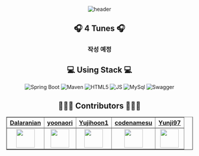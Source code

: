 <div align="center">

<link rel="stylesheet" href="https://maxcdn.bootstrapcdn.com/bootstrap/3.4.1/css/bootstrap.min.css">

![header](https://capsule-render.vercel.app/api?type=waving&color=random&height=150&section=header&text=4Tunes&fontSize=70)<br>
## 🎧 4 Tunes 🎧<br>
### 작성 예정
## 💻 Using Stack 💻<br>
![Spring Boot](https://img.shields.io/badge/SpringBoot-6DB33F.svg?&style=for-the-badge&logo=SpringBoot&logoColor=white)
![Maven](https://img.shields.io/badge/Maven-C71A36.svg?&style=for-the-badge&logo=Maven&logoColor=white)
![HTML5](https://img.shields.io/badge/HTML5-E34F26.svg?&style=for-the-badge&logo=HTML5&logoColor=white)
![JS](https://img.shields.io/badge/JS-F7DF1E.svg?&style=for-the-badge&logo=JS&logoColor=white)
![MySql](https://img.shields.io/badge/MySql-4479A1.svg?&style=for-the-badge&logo=MySql&logoColor=white)
![Swagger](https://img.shields.io/badge/Swagger-85EA2D.svg?&style=for-the-badge&logo=Swagger&logoColor=white) 
## 👨🏻‍💻 Contributors 👩🏻‍💻<br>
<table border="1" class="table">
    <thead>
    <tr>
        <th scope="col" style="text-align: center;"><a href="https://github.com/Dalaranian">Dalaranian</a></th>
        <th scope="col" style="text-align: center;"><a href="https://github.com/yoonaori">yoonaori</a></th>
        <th scope="col" style="text-align: center;"><a href="https://github.com/Yujihoon1">Yujihoon1</a></th>
        <th scope="col" style="text-align: center;"><a href="https://github.com/codenamesu">codenamesu</a></th>
        <th scope="col" style="text-align: center;"><a href="https://github.com/Yunji97">Yunji97</a></th>
    </tr>
    </thead>
    <tbody>
    <tr>
        <td style="text-align: center;"><img src="https://avatars.githubusercontent.com/u/78770745?v=4" width="50px" height="50px"></td>
        <td style="text-align: center;"><img src="https://avatars.githubusercontent.com/u/128116438?v=4" width="50px" height="50px"></td>
        <td style="text-align: center;"><img src="https://avatars.githubusercontent.com/u/101045008?v=4" width="50px" height="50px"></td>
        <td style="text-align: center;"><img src="https://avatars.githubusercontent.com/u/98799323?v=4" width="50px" height="50px"></td>
        <td style="text-align: center;"><img src="https://avatars.githubusercontent.com/u/128116526?v=4" width="50px" height="50px"></td>
    </tr>
    </tbody>
</table>

</div>


